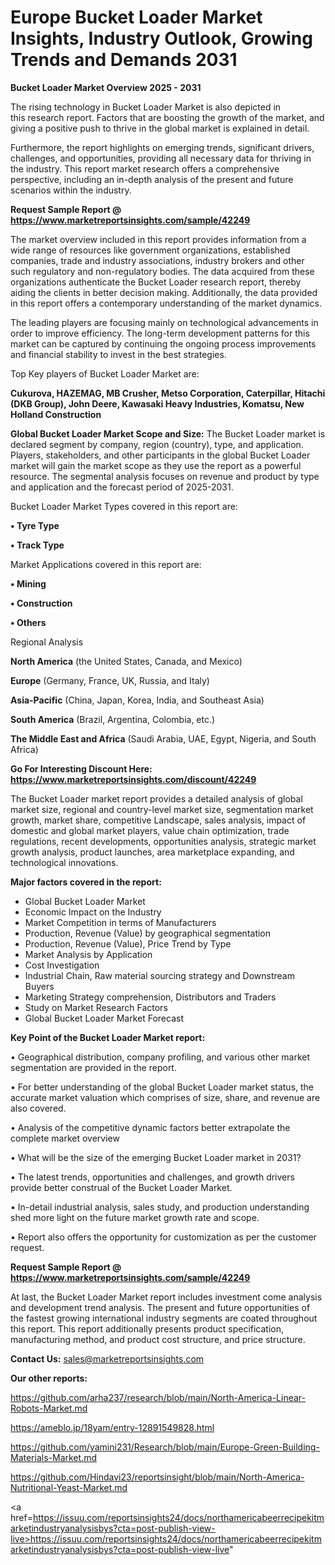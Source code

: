 # Europe Bucket Loader Market Insights, Industry Outlook, Growing Trends and Demands 2031

<Strong> Bucket Loader Market Overview 2025 - 2031</strong>

The rising technology in Bucket Loader Market is also depicted in this research report. Factors that are boosting the growth of the market, and giving a positive push to thrive in the global market is explained in detail.

Furthermore, the report highlights on emerging trends, significant drivers, challenges, and opportunities, providing all necessary data for thriving in the industry. This report market research offers a comprehensive perspective, including an in-depth analysis of the present and future scenarios within the industry.

<strong>Request Sample Report @ <a href=https://www.marketreportsinsights.com/sample/42249>https://www.marketreportsinsights.com/sample/42249</a></strong>

The market overview included in this report provides information from a wide range of resources like government organizations, established companies, trade and industry associations, industry brokers and other such regulatory and non-regulatory bodies. The data acquired from these organizations authenticate the Bucket Loader research report, thereby aiding the clients in better decision making. Additionally, the data provided in this report offers a contemporary understanding of the market dynamics.

The leading players are focusing mainly on technological advancements in order to improve efficiency. The long-term development patterns for this market can be captured by continuing the ongoing process improvements and financial stability to invest in the best strategies.

Top Key players of Bucket Loader Market are:

<strong>Cukurova, HAZEMAG, MB Crusher, Metso Corporation, Caterpillar, Hitachi (DKB Group), John Deere, Kawasaki Heavy Industries, Komatsu, New Holland Construction</strong>

<strong><b>Global Bucket Loader Market Scope and Size:</b></strong>
The Bucket Loader market is declared segment by company, region (country), type, and application. Players, stakeholders, and other participants in the global Bucket Loader market will gain the market scope as they use the report as a powerful resource. The segmental analysis focuses on revenue and product by type and application and the forecast period of 2025-2031.

Bucket Loader Market Types covered in this report are:

<strong>•  Tyre Type

•  Track Type</strong>

Market Applications covered in this report are:

<strong>•  Mining

•  Construction

•  Others</strong> 

Regional Analysis

<strong>North America</strong> (the United States, Canada, and Mexico)

<strong>Europe</strong> (Germany, France, UK, Russia, and Italy)

<strong>Asia-Pacific</strong> (China, Japan, Korea, India, and Southeast Asia)

<strong>South America</strong> (Brazil, Argentina, Colombia, etc.)

<strong>The Middle East and Africa</strong> (Saudi Arabia, UAE, Egypt, Nigeria, and South Africa)

<strong>Go For Interesting Discount Here: <a href=https://www.marketreportsinsights.com/discount/42249>https://www.marketreportsinsights.com/discount/42249</a></strong>

The Bucket Loader market report provides a detailed analysis of global market size, regional and country-level market size, segmentation market growth, market share, competitive Landscape, sales analysis, impact of domestic and global market players, value chain optimization, trade regulations, recent developments, opportunities analysis, strategic market growth analysis, product launches, area marketplace expanding, and technological innovations.

<strong><b>Major factors covered in the report:</b></strong>
<ul>
  <li>Global Bucket Loader Market </li>
  <li>Economic Impact on the Industry</li>
  <li>Market Competition in terms of Manufacturers</li>
  <li>Production, Revenue (Value) by geographical segmentation</li>
  <li>Production, Revenue (Value), Price Trend by Type</li>
  <li>Market Analysis by Application</li>
  <li>Cost Investigation</li>
  <li>Industrial Chain, Raw material sourcing strategy and Downstream Buyers</li>
  <li>Marketing Strategy comprehension, Distributors and Traders</li>
  <li>Study on Market Research Factors</li>
  <li>Global Bucket Loader Market Forecast</li>
</ul>

<strong><b>Key Point of the Bucket Loader Market report:</b></strong>

• Geographical distribution, company profiling, and various other market segmentation are provided in the report.

• For better understanding of the global Bucket Loader market status, the accurate market valuation which comprises of size, share, and revenue are also covered.

• Analysis of the competitive dynamic factors better extrapolate the complete market overview

• What will be the size of the emerging Bucket Loader market in 2031?

• The latest trends, opportunities and challenges, and growth drivers provide better construal of the Bucket Loader Market.

• In-detail industrial analysis, sales study, and production understanding shed more light on the future market growth rate and scope.

• Report also offers the opportunity for customization as per the customer request.

<strong>Request Sample Report @ <a href=https://www.marketreportsinsights.com/sample/42249>https://www.marketreportsinsights.com/sample/42249</a></strong>

At last, the Bucket Loader Market report includes investment come analysis and development trend analysis. The present and future opportunities of the fastest growing international industry segments are coated throughout this report. This report additionally presents product specification, manufacturing method, and product cost structure, and price structure.

<strong>Contact Us:</strong>
sales@marketreportsinsights.com

<strong>Our other reports:</strong>

<a href=https://github.com/arha237/research/blob/main/North-America-Linear-Robots-Market.md>https://github.com/arha237/research/blob/main/North-America-Linear-Robots-Market.md</a>

<a href=https://ameblo.jp/18yam/entry-12891549828.html>https://ameblo.jp/18yam/entry-12891549828.html</a>

<a href=https://github.com/yamini231/Research/blob/main/Europe-Green-Building-Materials-Market.md>https://github.com/yamini231/Research/blob/main/Europe-Green-Building-Materials-Market.md</a>

<a href=https://github.com/Hindavi23/reportsinsight/blob/main/North-America-Nutritional-Yeast-Market.md>https://github.com/Hindavi23/reportsinsight/blob/main/North-America-Nutritional-Yeast-Market.md</a>

<a href=https://issuu.com/reportsinsights24/docs/northamericabeerrecipekitmarketindustryanalysisbys?cta=post-publish-view-live>https://issuu.com/reportsinsights24/docs/northamericabeerrecipekitmarketindustryanalysisbys?cta=post-publish-view-live</a>"
